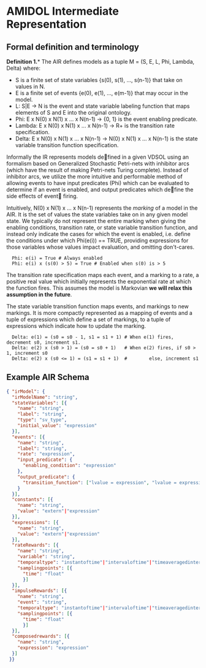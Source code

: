 # AMIDOL Intermediate Representation
## Formal definition and terminology

**Definition 1.*** The AIR defines models as a tuple M = (S, E, L, Phi, Lambda, Delta) where:
* S is a finite set of state variables {s(0), s(1), ..., s(n-1)} that take on values in N.
* E is a finite set of events {e(0), e(1), ..., e(m-1)} that may occur in the model.
* L: S|E -> N is the event and state variable labeling function that maps elements of S and E into the original ontology.
* Phi: E x N(0) x N(1) x ... x N(n-1) -> {0, 1} is the event enabling predicate.
* Lambda: E x N(0) x N(1) x ... x N(n-1) -> R+ is the transition rate specification.
* Delta: E x N(0) x N(1) x ... x N(n-1) -> N(0) x N(1) x ... x N(n-1) is the state variable transition function specification.

Informally the IR represents models defined in a given VDSOL using an formalism based on Generalized Stochastic Petri-nets with inhibitor arcs (which have the result of making Petri-nets Turing complete). Instead of inhibitor arcs, we utilize the more intuitive and performable method of allowing events to have input predicates (Phi) which can be evaluated to determine if an event is enabled, and output predicates which define the side effects of event firing.

Intuitively, N(0) x N(1) x ... x N(n-1) represents the *marking* of a model in the AIR.  It is the set of values the state variables take on in any given model state.  We typically do not represent the entire marking when giving the enabling conditions, transition rate, or state variable transition function, and instead only indicate the cases for which the event is enabled, i.e. define the conditions under which Phi(e(i)) == TRUE, providing expressions for those variables whose values impact evaluation, and omitting don't-cares.

```
  Phi: e(i) = True # Always enabled
  Phi: e(i) x (s(0) > 5) = True # Enabled when s(0) is > 5
```

The transition rate specification maps each event, and a marking to a rate, a positive real value which initially represents the exponential rate at which the function fires.  This assumes the model is Markovian **we will relax this assumption in the future**.

The state variable transition function maps events, and markings to new markings.  It is more compactly represented as a mapping of events and a tuple of expressions which define a set of markings, to a tuple of expressions which indicate how to update the marking.

```
  Delta: e(1) = (s0 = s0 - 1, s1 = s1 + 1) # When e(1) fires, decrement s0, increment s1.
  Delta: e(2) x (s0 > 1) = (s0 = s0 + 1)   # When e(2) fires, if s0 > 1, increment s0
  Delta: e(2) x (s0 <= 1) = (s1 = s1 + 1)  #        else, increment s1
```

## Example AIR Schema

```json
{ "irModel": {
  "irModelName": "string",
  "stateVariables": [{
    "name": "string",
    "label": "string",
    "type": "sv_type",
    "initial_value": "expression"
  }],
  "events": [{
    "name": "string",
    "label": "string",
    "rate": "expression",
    "input_predicate": {
      "enabling_condition": "expression"
    },
    "output_predicate": {
      "transition_function": ["lvalue = expression", "lvalue = expression", ...]
    }
  }],
  "constants": [{
    "name": "string",
    "value": "extern"|"expression"
  }],
  "expressions": [{
    "name": "string",
    "value": "extern"|"expression"
  }],
  "rateRewards": [{
    "name": "string",
    "variable": "string",
    "temporaltype": "instantoftime"|"intervaloftime"|"timeaveragedintervaloftime"|"steadystate",
    "samplingpoints": [{
      "time": "float"
      }]    
  }],
  "impulseRewards": [{
    "name": "string",
    "event": "string",
    "temporaltype": "instantoftime"|"intervaloftime"|"timeaveragedintervaloftime"|"steadystate",
    "samplingpoints": [{
      "time": "float"
      }]    
  }],
  "composedrewards": [{
    "name": "string",
    "expression": "expression"
  }]
 }}
 ```

